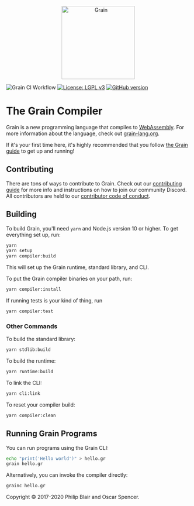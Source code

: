 <div align="center">
    <a href="https://grain-lang.org/">
        <img src="https://raw.githubusercontent.com/grain-lang/grain/master/grain_shorthand_color.png" alt="Grain" height="200" />
    </a>
</div>

![Grain CI Workflow](https://github.com/grain-lang/grain/workflows/Grain%20CI%20Workflow/badge.svg)
[![License: LGPL v3](https://img.shields.io/badge/License-LGPL%20v3-blue.svg)](https://www.gnu.org/licenses/lgpl-3.0)
[![GitHub version](https://badge.fury.io/gh/grain-lang%2Fgrain.svg)](https://badge.fury.io/gh/grain-lang%2Fgrain)

# The Grain Compiler

Grain is a new programming language that compiles to [WebAssembly](http://webassembly.org/). For more information about the language, check out [grain-lang.org](https://grain-lang.org/).

If it's your first time here, it's highly recommended that you follow [the Grain guide](https://grain-lang.org/guide) to get up and running!

## Contributing

There are tons of ways to contribute to Grain. Check out our [contributing guide](https://github.com/grain-lang/grain/blob/master/CONTRIBUTING.md) for more info and instructions on how to join our community Discord. All contributors are held to our [contributor code of conduct](https://github.com/grain-lang/grain/blob/master/CODE_OF_CONDUCT.md).

## Building

To build Grain, you'll need `yarn` and Node.js version 10 or higher. To get everything set up, run:

```bash
yarn
yarn setup
yarn compiler:build
```

This will set up the Grain runtime, standard library, and CLI.

To put the Grain compiler binaries on your path, run:

```bash
yarn compiler:install
```

If running tests is your kind of thing, run

```bash
yarn compiler:test
```

### Other Commands

To build the standard library:

```bash
yarn stdlib:build
```

To build the runtime:

```bash
yarn runtime:build
```

To link the CLI:

```bash
yarn cli:link
```

To reset your compiler build:

```bash
yarn compiler:clean
```

## Running Grain Programs

You can run programs using the Grain CLI:

```bash
echo "print('Hello world')" > hello.gr
grain hello.gr
```

Alternatively, you can invoke the compiler directly:

```bash
grainc hello.gr
```

Copyright ©️ 2017-2020 Philip Blair and Oscar Spencer.
